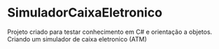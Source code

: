 # SimuladorCaixaEletronico
Projeto criado para testar conhecimento em C# e orientação a objetos.
Criando um simulador de caixa eletronico (ATM)
